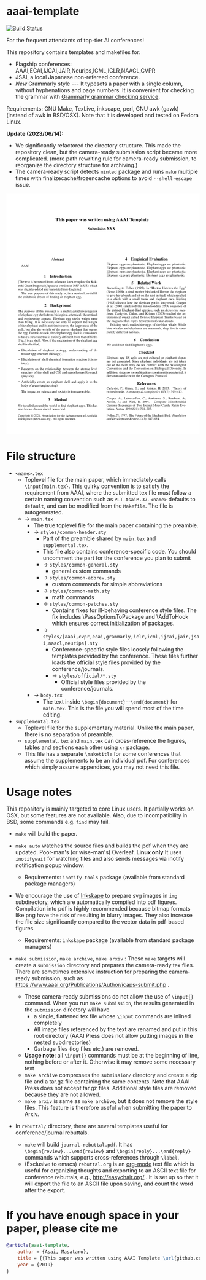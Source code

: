 
# aaai-template

[![Build Status](https://travis-ci.org/guicho271828/aaai-template.svg?branch=master)](https://travis-ci.org/guicho271828/aaai-template)

For the frequent attendants of top-tier AI conferences!

This repository contains templates and makefiles for:

+ Flagship conferences: AAAI,ECAI,IJCAI,JAIR,Neurips,ICML,ICLR,NAACL,CVPR
+ JSAI, a local Japanese non-refereed conference.
+ *New* Grammarly style --- It typesets a paper with a single column, without hyphenations and page numbers.
  It is convenient for checking the grammar with [Grammarly grammar checking service](https://app.grammarly.com/).

Requirements: GNU Make, TexLive, inkscape, perl, GNU awk (gawk) (instead of awk in BSD/OSX).
Note that it is developed and tested on Fedora Linux.

**Update (2023/06/14):**

+ We significantly refactored the directory structure.
  This made the repository clean, but the camera-ready submission script became more complicated.
  (more path rewriting rule for camera-ready submission, to reorganize the directory structure for archiving.)
+ The camera-ready script detects `minted` package and runs `make` multiple times
  with finalizecache/frozencache options to avoid `--shell-escape` issue.

[![example](./example.png)](./example.pdf)

# File structure

* `<name>.tex`
  * Toplevel file for the main paper, which immediately calls `\input{main.tex}`.
    This quirky convention is to satisfy the requirement from AAAI, where
    the submitted tex file must follow a certain naming convention such as `PLT-AsaiM.37`.
    `<name>` defaults to `default`, and can be modified from the `Makefile`.
    The file is autogenerated.
  * → `main.tex`
    * The true toplevel file for the main paper containing the preamble.
    * → `styles/common-header.sty`
      * Part of the preamble shared by `main.tex` and `supplemental.tex`.
      * This file also contains conference-specific code.
        You should uncomment the part for the conference you plan to submit
      * → `styles/common-general.sty`
        * general custom commands
      * → `styles/common-abbrev.sty`
        * custom commands for simple abbreviations
      * → `styles/common-math.sty`
        * math commands
      * → `styles/common-patches.sty`
        * Contains fixes for ill-behaving conference style files.
          The fix includes \PassOptionsToPackage and \AddToHook which ensures
          correct initialization of packages.
      * → `styles/[aaai,cvpr,ecai,grammarly,iclr,icml,ijcai,jair,jsai,naacl,neurips].sty`
        * Conference-specific style files loosely following the templates provided by the conference.
          These files further loads the official style files provided by the conference/journals.
        * → `styles/official/*.sty`
          * Official style files provided by the conference/journals.
    * → `body.tex`
      * The text inside `\begin{document}`--`\end{document}` for `main.tex`.
        This is the file you will spend most of the time editing.
* `supplemental.tex`
  * Toplevel file for the supplementary material. Unlike the main paper, there is no separation of preamble.
  * `supplemental.tex` and `main.tex` can cross-reference
    the figures, tables and sections each other using `xr` package.
  * This file has a separate `\maketitle` for some conferences
    that assume the supplements to be an individual pdf.
    For conferences which simply assume appendices, you may not need this file.

# Usage notes

This repository is mainly targeted to core Linux users.
It partially works on OSX, but some features are not available.
Also, due to incompatibility in BSD, some commands e.g. `find` may fail.

* `make` will build the paper.

* `make auto` watches the source files and builds the pdf when they are
  updated. Poor-man's (or wise-man's) Overleaf. **Linux only**
  It uses `inotifywait` for watching files and also sends messages via inotify notification popup window.
  * Requirements: `inotify-tools` package (available from standard package managers)

* We encourage the use of [Inkskape](https://inkscape.org/) to prepare svg
  images in `img` subdirectory, which are automatically compiled into pdf figures.
  Compilation into pdf is highly recommended because
  bitmap formats like png have the risk of resulting in blurry images.
  They also increase the file size significantly compared to the vector data in pdf-based figures.
  * Requirements: `inkskape` package (available from standard package managers)

* `make submission`, `make archive`, `make arxiv` :
  These `make` targets will create a `submission` directory and prepares the camera-ready
  tex files. There are sometimes extensive instruction for preparing the camera-ready submission,
  such as https://www.aaai.org/Publications/Author/icaps-submit.php .

  * These camera-ready submissions do not allow the use of `\input{}` command.
    When you run `make submission`, the results generated in the `submission` directory will have
    * a single, flattened tex file whose `\input` commands are inlined completely
    * All image files referenced by the text are renamed and put in this root directory
      (AAAI Press does not allow putting images in the nested subdirectories)
    * Garbage files (log files etc.) are removed.
  * **Usage note**: all `\input{}` commands must be at the beginning of line, nothing before or
    after it. Otherwise it may remove some necessary text
  * `make archive` compresses the `submission/` directory
    and create a zip file and a tar.gz file containing the same contents.
    Note that AAAI Press does not accept tar.gz files.
    Additional style files are removed because they are not allowed.
  * `make arxiv` is same as `make archive`, but it does not remove the style files.
    This feature is therefore useful when submitting the paper to Arxiv.

* In `rebuttal/` directory, there are several templates useful for conference/journal rebuttals.

  * `make` will build `journal-rebuttal.pdf`. It has
    `\begin{review}...\end{review}` and `\begin{reply}...\end{reply}` commands
    which supports cross-references through `\label`.
  * (Exclusive to emacs) `rebuttal.org` is an [org-mode](orgmode.org) text file which is useful for
    organizing thoughts and exporting to an ASCII text file for conference rebuttals, e.g., http://easychair.org/ .
    It is set up so that it will export the file to an ASCII file upon saving, and count the word after the export.


# If you have enough space in your paper, please cite me

``` bibtex
@article{aaai-template,
    author = {Asai, Masataro},
    title = {{This paper was written using AAAI Template \url{github.com/guicho271828/aaai-template}}},
    year = {2019}
}
```
